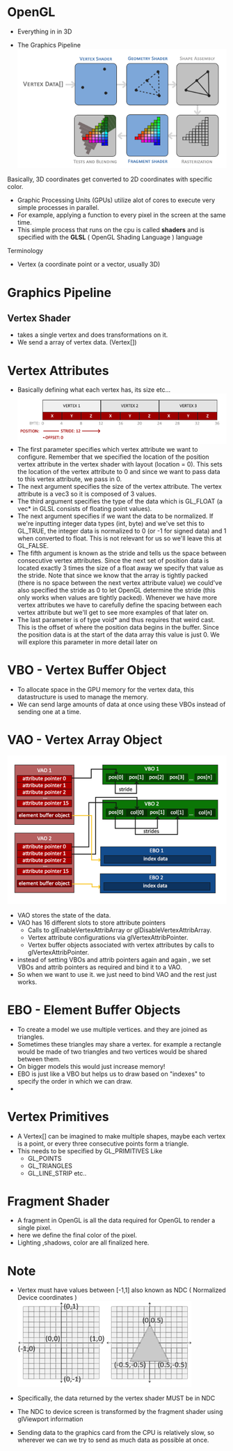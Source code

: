 

# OpenGL

- Everything in in 3D

- The Graphics Pipeline
![Graphics Pipeline](graphics_pipeline.png)


Basically, 3D coordinates get converted to 2D coordinates with specific color.

- Graphic Processing Units (GPUs) utilize alot of cores to execute very simple processes in parallel.
- For example, applying a function to every pixel in the screen at the same time.
- This simple process that runs on the cpu is called **shaders** and is specified with the **GLSL** ( OpenGL Shading Language ) language


Terminology
- Vertex (a coordinate point or a vector, usually 3D)
  


# Graphics Pipeline
## Vertex Shader
- takes a single vertex and does transformations on it.
- We send a array of vertex data. (Vertex[])
# Vertex Attributes
- Basically defining what each vertex has, its size etc...
![alt text](image.png)
- The first parameter specifies which vertex attribute we want to configure. Remember that we specified the location of the position vertex attribute in the vertex shader with layout (location = 0). This sets the location of the vertex attribute to 0 and since we want to pass data to this vertex attribute, we pass in 0.
- The next argument specifies the size of the vertex attribute. The vertex attribute is a vec3 so it is composed of 3 values.
- The third argument specifies the type of the data which is GL_FLOAT (a vec* in GLSL consists of floating point values).
- The next argument specifies if we want the data to be normalized. If we're inputting integer data types (int, byte) and we've set this to GL_TRUE, the integer data is normalized to 0 (or -1 for signed data) and 1 when converted to float. This is not relevant for us so we'll leave this at GL_FALSE.
- The fifth argument is known as the stride and tells us the space between consecutive vertex attributes. Since the next set of position data is located exactly 3 times the size of a float away we specify that value as the stride. Note that since we know that the array is tightly packed (there is no space between the next vertex attribute value) we could've also specified the stride as 0 to let OpenGL determine the stride (this only works when values are tightly packed). Whenever we have more vertex attributes we have to carefully define the spacing between each vertex attribute but we'll get to see more examples of that later on.
- The last parameter is of type void* and thus requires that weird cast. This is the offset of where the position data begins in the buffer. Since the position data is at the start of the data array this value is just 0. We will explore this parameter in more detail later on

# VBO - Vertex Buffer Object
- To allocate space in the GPU memory for the vertex data, this datastructure is used to manage the memory.
- We can send large amounts of data at once using these VBOs instead of sending one at a time.


# VAO - Vertex Array Object

![alt text](image-2.png)

- VAO stores the state of the data.
- VAO has 16 different slots to store attribute pointers
  - Calls to glEnableVertexAttribArray or glDisableVertexAttribArray.
  - Vertex attribute configurations via glVertexAttribPointer.
  - Vertex buffer objects associated with vertex attributes by calls to glVertexAttribPointer.
- instead of setting VBOs and attrib pointers again and again , we set VBOs and attrib pointers as required and bind it to a VAO.
- So when we want to use it. we just need to bind VAO and the rest just works.

# EBO - Element Buffer Objects

- To create a model we use multiple vertices. and they are joined as triangles.
- Sometimes these triangles may share a vertex. for example a rectangle would be made of two triangles and two vertices would be shared between them.
- On bigger models this would just increase memory!
- EBO is just like a VBO but helps us to draw based on "indexes" to specify the order in which we can draw.
- 
# Vertex Primitives
- A Vertex[] can be imagined to make multiple shapes, maybe each vertex is a point, or every three consecutive points form a triangle.
- This needs to be specified by GL_PRIMITIVES Like
    - GL_POINTS
    - GL_TRIANGLES
    - GL_LINE_STRIP etc..
  



# Fragment Shader
- A fragment in OpenGL is all the data required for OpenGL to render a single pixel.
- here we define the final color of the pixel.
- Lighting ,shadows, color are all finalized here.





# Note

- Vertex must have values between [-1,1] also known as NDC ( Normalized Device coordinates )
![NDC-example](ndc_example.png)

- Specifically, the data returned by the vertex shader MUST be in NDC
- The NDC to device screen is transformed by the fragment shader using glViewport information
- Sending data to the graphics card from the CPU is relatively slow, so wherever we can we try to send as much data as possible at once.
